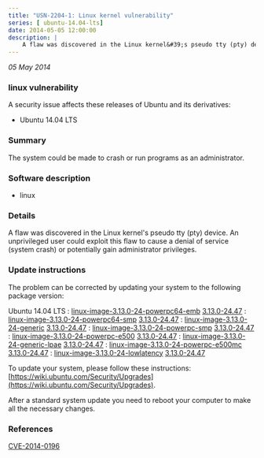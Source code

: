 ```yaml
---
title: "USN-2204-1: Linux kernel vulnerability"
series: [ ubuntu-14.04-lts]
date: 2014-05-05 12:00:00
description: |
    A flaw was discovered in the Linux kernel&#39;s pseudo tty (pty) device. An unprivileged user could exploit this flaw to cause a denial of service (system crash) or potentially gain administrator privileges. 
--- 
```

 
 

*05 May 2014*

### linux vulnerability

A security issue affects these releases of Ubuntu and its derivatives:

* Ubuntu 14.04 LTS

### Summary

The system could be made to crash or run programs as an administrator. 

### Software description

* linux 

### Details

A flaw was discovered in the Linux kernel&#39;s pseudo tty (pty) device. An unprivileged user could exploit this flaw to cause a denial of service (system crash) or potentially gain administrator privileges. 

### Update instructions

The problem can be corrected by updating your system to the following package version:

Ubuntu 14.04 LTS
 : [linux-image-3.13.0-24-powerpc64-emb](https://launchpad.net/ubuntu/+source/linux) <span> [3.13.0-24.47](https://launchpad.net/ubuntu/+source/linux/3.13.0-24.47) </span> 
 : [linux-image-3.13.0-24-powerpc64-smp](https://launchpad.net/ubuntu/+source/linux) <span> [3.13.0-24.47](https://launchpad.net/ubuntu/+source/linux/3.13.0-24.47) </span> 
 : [linux-image-3.13.0-24-generic](https://launchpad.net/ubuntu/+source/linux) <span> [3.13.0-24.47](https://launchpad.net/ubuntu/+source/linux/3.13.0-24.47) </span> 
 : [linux-image-3.13.0-24-powerpc-smp](https://launchpad.net/ubuntu/+source/linux) <span> [3.13.0-24.47](https://launchpad.net/ubuntu/+source/linux/3.13.0-24.47) </span> 
 : [linux-image-3.13.0-24-powerpc-e500](https://launchpad.net/ubuntu/+source/linux) <span> [3.13.0-24.47](https://launchpad.net/ubuntu/+source/linux/3.13.0-24.47) </span> 
 : [linux-image-3.13.0-24-generic-lpae](https://launchpad.net/ubuntu/+source/linux) <span> [3.13.0-24.47](https://launchpad.net/ubuntu/+source/linux/3.13.0-24.47) </span> 
 : [linux-image-3.13.0-24-powerpc-e500mc](https://launchpad.net/ubuntu/+source/linux) <span> [3.13.0-24.47](https://launchpad.net/ubuntu/+source/linux/3.13.0-24.47) </span> 
 : [linux-image-3.13.0-24-lowlatency](https://launchpad.net/ubuntu/+source/linux) <span> [3.13.0-24.47](https://launchpad.net/ubuntu/+source/linux/3.13.0-24.47) </span> 

To update your system, please follow these instructions: [https://wiki.ubuntu.com/Security/Upgrades](https://wiki.ubuntu.com/Security/Upgrades).

After a standard system update you need to reboot your computer to make all the necessary changes. 

### References

 
 [CVE-2014-0196](http://people.ubuntu.com/~ubuntu-security/cve/CVE-2014-0196)
 

